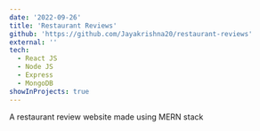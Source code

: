 ```yaml
---
date: '2022-09-26'
title: 'Restaurant Reviews'
github: 'https://github.com/Jayakrishna20/restaurant-reviews'
external: ''
tech:
  - React JS
  - Node JS
  - Express
  - MongoDB
showInProjects: true
---
```


A restaurant review website made using MERN stack
